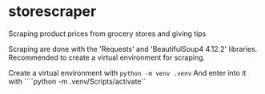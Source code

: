 # storescraper
Scraping product prices from grocery stores and giving tips

Scraping are done with the 'Requests' and 'BeautifulSoup4 4.12.2' libraries.
Recommended to create a virtual environment for scraping.

Create a virtual environment with
```python -m venv .venv```
And enter into it with
````python -m .venv/Scripts/activate``
